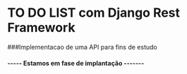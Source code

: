 # TO DO LIST com Django Rest Framework
###Implementacao de uma API para fins de estudo

#### ----- Estamos em fase de implantação -------
